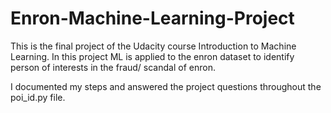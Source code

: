 # Enron-Machine-Learning-Project

This is the final project of the Udacity course Introduction to Machine Learning.
In this project ML is applied to the enron dataset to identify person of interests in the fraud/ scandal of enron.

I documented my steps and answered the project questions throughout the poi_id.py file.
